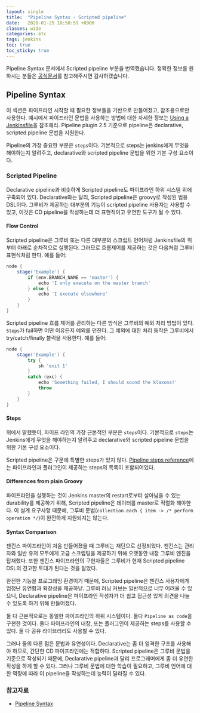 ```yaml
---
layout: single
title:  "Pipeline Syntax - Scripted pipeline"
date:   2020-01-25 18:50:59 +0900
classes: wide
categories: etc
tags: jenkins
toc: true
toc_sticky: true
---
```


Pipeline Syntax 문서에서 Scripted pipeline 부분을 번역했습니다. 정확한 정보를 원하시는 분들은 [공식문서](https://jenkins.io/doc/book/pipeline/syntax/#scripted-pipeline)를 참고해주시면 감사하겠습니다.

## Pipeline Syntax

이 섹션은 파이프라인 시작할 때 필요한 정보들을 기반으로 만들어졌고, 참조용으로만 사용한다. 예시에서 파이프라인 문법을 사용하는 방법에 대한 자세한 정보는 [Using a Jenkinsfile](https://smjeon.dev/etc/jenkinsfile/)을 참조해라. Pipeline plugin 2.5 기준으로 pipeline은 declarative, scripted pipeline 문법을 지원한다.

Pipeline의 가장 중요한 부분은 `steps`이다. 기본적으로 steps는 jenkins에게 무엇을 해야하는지 알려주고, declarative와 scripted pipeline 문법을 위한 기본 구성 요소이다.

### Scripted Pipeline

Declarative pipeline과 비슷하게 Scripted pipeline도 파이프라인 하위 시스템 위에 구축되어 있다. Declarative와는 달리, Scripted pipeline은 groovy로 작성된 범용 DSL이다. 그루비가 제공하는 대부분의 기능이 scripted pipeline 사용자는 사용할 수 있고, 이것은 CD pipeline을 작성하는데 더 표현적이고 유연한 도구가 될 수 있다.

#### Flow Control

Scripted pipeline은 그루비 또는 다른 대부분의 스크립트 언어처럼 Jenkinsfile의 위부터 아래로 순차적으로 실행된다. 그러므로 흐름제어를 제공하는 것은 다음처럼 그루비 표현식처럼 한다. 예를 들어:

```groovy
node {
    stage('Example') {
        if (env.BRANCH_NAME == 'master') {
            echo 'I only execute on the master branch'
        } else {
            echo 'I execute elsewhere'
        }
    }
}
```

Scripted pipeline 흐름 제어를 관리하는 다른 방식은 그루비의 예외 처리 방법이 있다. `Steps`가 fail하면 어떤 이유든지 예외를 던진다. 그 예외에 대한 처리 동작은 그루비에서 try/catch/finally 블럭을 사용한다. 예를 들어:

```groovy
node {
    stage('Example') {
        try {
            sh 'exit 1'
        }
        catch (exc) {
            echo 'Something failed, I should sound the klaxons!'
            throw
        }
    }
}
```

#### Steps

위에서 말했듯이, 파이프 라인의 가장 근본적인 부분은 `steps`이다. 기본적으로 `steps`는 Jenkins에게 무엇을 해야하는지 알려주고 declarative와 scripted pipeline 문법을 위한 기본 구성 요소이다.

Scripted pipeline은 구문에 특별한 steps가 있지 않다. [Pipeline steps reference](https://jenkins.io/doc/pipeline/steps/)에는 파이프라인과 플러그인이 제공하는 steps의 목록이 포함되어있다.

#### Differences from plain Groovy

파이프라인을 실행하는 것이 Jenkins master의 restart로부터 살아남을 수 있는 durability를 제공하기 위해, Scripted pipeline은 데이터를 master로 직렬화 해야한다. 이 설계 요구사항 때문에, 그루비 문법(`collection.each { item -> /* perform operation */`)이 완전하게 지원되지는 않는다.

#### Syntax Comparison

젠킨스 파이프라인이 처음 만들어졌을 때 그루비는 재단으로 선정되었다. 젠킨스는 관리자와 일반 유저 모두에게 고급 스크립팅을 제공하기 위해 오랫동안 내장 그루비 엔진을 탑재했다. 또한 젠킨스 파이프라인의 구현자들은 그루비가 현재 Scripted pipeline DSL의 견고한 토대가 된다는 것을 알았다.

완전한 기능을 프로그래밍 환경이기 때문에, Scripted pipeline은 젠킨스 사용자에게 엄청난 유연함과 확장성을 제공하낟. 그루비 러닝 커브는 일반적으로 너무 어려울 수 있으니, Declarative pipeline은 파이프라인 작성자가 더 쉽고 접근성 있게 의견을 나눌 수 있도록 하기 위해 만들어졌다.

둘 다 근본적으로는 동일한 파이프라인의 하위 시스템이다. 둘다 `Pipeline as code`을 구현한 것이다. 둘다 파이프라인의 내장, 또는 플러그인이 제공하는 steps를 사용할 수 있다. 둘 다 공유 라이브러리도 사용할 수 있다.

그러나 둘의 다른 점은 문법과 유연성이다. Declarative는 좀 더 엄격한 구조를 사용해야 하므로, 간단한 CD 파이프라인에는 적합하다. Scripted pipeline은 그루비 문법을 기준으로 작성되기 때문에, Declarative pipeline과 달리 프로그래머에게 좀 더 유연한 작성을 하게 할 수 있다. 그러나 그루비 문법에 대한 학습이 필요하고, 그루비 언어에 대한 역량에 따라 이 pipeline을 작성하는데 능력이 달라질 수 있다.

### 참고자료

- [Pipeline Syntax](https://jenkins.io/doc/book/pipeline/syntax/)
